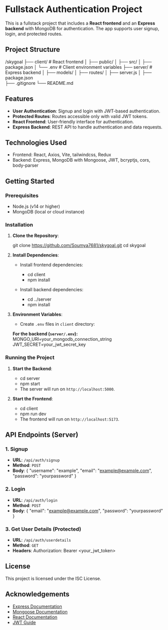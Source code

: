 
# Fullstack Authentication Project

This is a fullstack project that includes a **React frontend** and an **Express backend** with MongoDB for authentication. The app supports user signup, login, and protected routes.

## Project Structure

/skygoal
├── client/            # React frontend
│   ├── public/
│   ├── src/
│   ├── package.json
│   └── .env           # Client environment variables
├── server/            # Express backend
│   ├── models/
│   ├── routes/
│   ├── server.js
│   ├── package.json      
├── .gitignore
└── README.md

## Features

- **User Authentication**: Signup and login with JWT-based authentication.
- **Protected Routes**: Routes accessible only with valid JWT tokens.
- **React Frontend**: User-friendly interface for authentication.
- **Express Backend**: REST API to handle authentication and data requests.
  
## Technologies Used

- Frontend: React, Axios, Vite, tailwindcss, Redux
- Backend: Express, MongoDB with Mongoose, JWT, bcryptjs, cors, body-parser

## Getting Started

### Prerequisites

- Node.js (v14 or higher)
- MongoDB (local or cloud instance)

### Installation

1. **Clone the Repository**:

   git clone https://github.com/Soumya7681/skygoal.git
   cd skygoal

2. **Install Dependencies**:
   - Install frontend dependencies:
     - cd client
     - npm install

   - Install backend dependencies:
     - cd ../server
     - npm install

3. **Environment Variables**:
   - Create `.env` files in `client` directory:
   
   **For the backend (`server/.env`):**
   MONGO_URI=your_mongodb_connection_string
   JWT_SECRET=your_jwt_secret_key

### Running the Project

1. **Start the Backend**:
   - cd server
   - npm start
   - The server will run on `http://localhost:5000`.

2. **Start the Frontend**:

   - cd client
   - npm run dev
   - The frontend will run on `http://localhost:5173`.



## API Endpoints (Server)

### 1. **Signup**
- **URL**: `/api/auth/signup`
- **Method**: `POST`
- **Body**:
  {
    "username": "example",
    "email": "example@example.com",
    "password": "yourpassword"
  }
  
### 2. **Login**
- **URL**: `/api/auth/login`
- **Method**: `POST`
- **Body**:
  {
    "email": "example@example.com",
    "password": "yourpassword"
  }

### 3. **Get User Details** (Protected)
- **URL**: `/api/auth/userdetails`
- **Method**: `GET`
- **Headers**:
  Authorization: Bearer <your_jwt_token>

## License

This project is licensed under the ISC License.

## Acknowledgements

- [Express Documentation](https://expressjs.com/)
- [Mongoose Documentation](https://mongoosejs.com/)
- [React Documentation](https://reactjs.org/)
- [JWT Guide](https://jwt.io/)